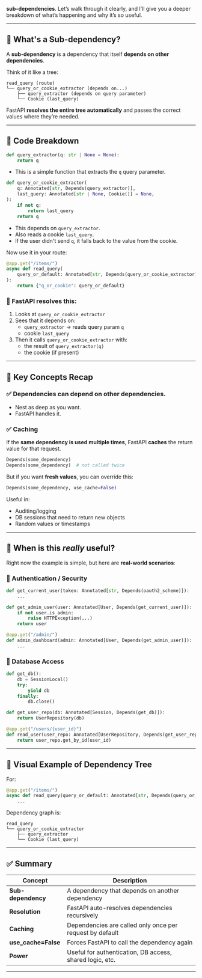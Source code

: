 **sub-dependencies**. Let’s walk through it clearly, and I’ll give you a deeper breakdown of what’s happening and why it’s so useful.

---

## 🌱 What's a Sub-dependency?

A **sub-dependency** is a dependency that itself **depends on other dependencies**.

Think of it like a tree:
```
read_query (route)
└── query_or_cookie_extractor (depends on...)
    ├── query_extractor (depends on query parameter)
    └── Cookie (last_query)
```

FastAPI **resolves the entire tree automatically** and passes the correct values where they’re needed.

---

## 🧩 Code Breakdown

```python
def query_extractor(q: str | None = None):
    return q
```

- This is a simple function that extracts the `q` query parameter.

```python
def query_or_cookie_extractor(
    q: Annotated[str, Depends(query_extractor)],
    last_query: Annotated[str | None, Cookie()] = None,
):
    if not q:
        return last_query
    return q
```

- This depends on `query_extractor`.
- Also reads a cookie `last_query`.
- If the user didn't send `q`, it falls back to the value from the cookie.

Now use it in your route:

```python
@app.get("/items/")
async def read_query(
    query_or_default: Annotated[str, Depends(query_or_cookie_extractor)],
):
    return {"q_or_cookie": query_or_default}
```

### 🔁 FastAPI resolves this:
1. Looks at `query_or_cookie_extractor`
2. Sees that it depends on:
    - `query_extractor` → reads query param `q`
    - cookie `last_query`
3. Then it calls `query_or_cookie_extractor` with:
    - the result of `query_extractor(q)`
    - the cookie (if present)

---

## 🧠 Key Concepts Recap

### ✅ Dependencies can **depend on other dependencies**.

- Nest as deep as you want.
- FastAPI handles it.

### ✅ Caching
If the **same dependency is used multiple times**, FastAPI **caches** the return value for that request.

```python
Depends(some_dependency)
Depends(some_dependency)  # not called twice
```

But if you want **fresh values**, you can override this:

```python
Depends(some_dependency, use_cache=False)
```

Useful in:
- Auditing/logging
- DB sessions that need to return new objects
- Random values or timestamps

---

## 🧠 When is this *really* useful?

Right now the example is simple, but here are **real-world scenarios**:

### 🔐 Authentication / Security

```python
def get_current_user(token: Annotated[str, Depends(oauth2_scheme)]):
    ...

def get_admin_user(user: Annotated[User, Depends(get_current_user)]):
    if not user.is_admin:
        raise HTTPException(...)
    return user

@app.get("/admin/")
def admin_dashboard(admin: Annotated[User, Depends(get_admin_user)]):
    ...
```

### 💾 Database Access

```python
def get_db():
    db = SessionLocal()
    try:
        yield db
    finally:
        db.close()

def get_user_repo(db: Annotated[Session, Depends(get_db)]):
    return UserRepository(db)

@app.get("/users/{user_id}")
def read_user(user_repo: Annotated[UserRepository, Depends(get_user_repo)]):
    return user_repo.get_by_id(user_id)
```

---

## 🌳 Visual Example of Dependency Tree

For:

```python
@app.get("/items/")
async def read_query(query_or_default: Annotated[str, Depends(query_or_cookie_extractor)]):
    ...
```

Dependency graph is:

```
read_query
└── query_or_cookie_extractor
    ├── query_extractor
    └── Cookie (last_query)
```

---

## ✅ Summary

| Concept | Description |
|--------|-------------|
| **Sub-dependency** | A dependency that depends on another dependency |
| **Resolution** | FastAPI auto-resolves dependencies recursively |
| **Caching** | Dependencies are called only once per request by default |
| **use_cache=False** | Forces FastAPI to call the dependency again |
| **Power** | Useful for authentication, DB access, shared logic, etc. |

---

